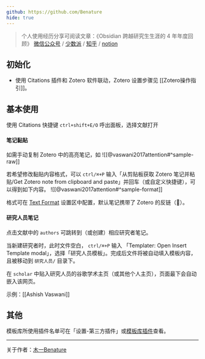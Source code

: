 ```yaml
---
github: https://github.com/Benature
hide: true
---
```


> 个人使用经历分享可阅读文章：《Obsidian 跨越研究生生涯的 4 年年度回顾》
> [微信公众号](https://mp.weixin.qq.com/s/PwEO8uJMV1kIOcETG82EVQ) / [少数派](https://sspai.com/post/85339) / [知乎](https://zhuanlan.zhihu.com/p/678256692) / [notion](https://benature.notion.site/Obsidian-4-fb430726a5cd4ebc8bb2e829e85f4923)

## 初始化

- 使用 Citations 插件和 Zotero 软件联动，Zotero 设置步骤见 [[Zotero操作指引]]。

## 基本使用

使用 Citations 快捷键 `ctrl+shift+E/O` 呼出面板，选择文献打开

#### 笔记黏贴
如需手动复制 Zotero 中的高亮笔记，如
![[@vaswani2017attention#^sample-raw]]

若希望修改黏贴内容格式，可以 `ctrl/⌘+P` 输入「从剪贴板获取 Zotero 笔记并粘贴/Get Zotero note from clipboard and paste」并回车（或自定义快捷键），可以得到如下内容。
![[@vaswani2017attention#^sample-format]]

格式可在 [Text Format](https://obsidian.md/plugins?id=obsidian-text-format) 设置区中配置，默认笔记携带了 Zotero 的反链（🔖）。

#### 研究人员笔记
点击文献中的 `authors` 可跳转到（或创建）相应研究者笔记。

当新建研究者时，此时文件空白， `ctrl/⌘+P` 输入 「Templater: Open Insert Template modal」，选择「研究人员模板」。完成后文件将被自动填入模板内容，且被移动到 `研究人员/` 目录下。

在 `scholar` 中贴入研究人员的谷歌学术主页（或其他个人主页），页面最下会自动嵌入该网页。

示例：[[Ashish Vaswani]]

## 其他

模板库所使用插件名单可在「设置-第三方插件」或[模板库插件](./其他/模板库插件.md)查看。

---

关于作者：[木一Benature](其他/关于：木一Benature.md)
